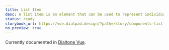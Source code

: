 ```yaml
---
title: List Item
desc: A list item is an element that can be used to represent individual items in a list.
status: ready
storybook_url: https://vue.dialpad.design/?path=/story/components-list-item--default
no_preview: true
---
```


<aside class="d-notice d-notice--info d-mt24 d-wmx100p" role="status" aria-hidden="false">
  <div class="d-notice__icon">
    <dt-icon name="info"></dt-icon>
  </div>
  <div class="d-notice__content d-stack4">
    <p class="d-notice__message">

Currently documented in [Dialtone Vue](https://vue.dialpad.design/?path=/docs/components-list-item--default).
    </p>
  </div>
</aside>
